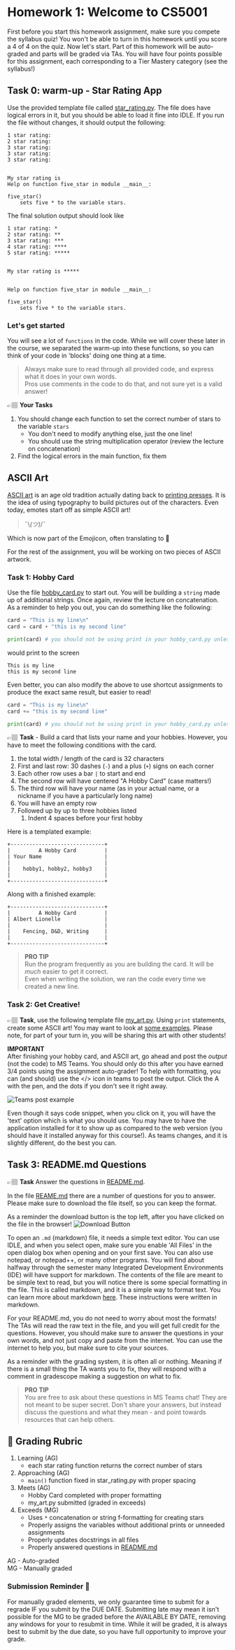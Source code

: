 # Homework 1: Welcome to CS5001

First before you start this homework assignment, make sure you compete the syllabus quiz! You won't be able to turn in this homework until you score a 4 of 4 on the quiz. Now let's start. Part of this homework will be auto-graded and parts will be graded via TAs. You will have four points possible for this assignment, each corresponding to a Tier Mastery category (see the syllabus!)



## Task 0: warm-up - Star Rating App

Use the provided template file called [star_rating.py](star_rating.py). The file does have logical errors in it, but you should be able to load it fine into IDLE. If you run the file without changes, it should output the following:

```text
1 star rating: 
2 star rating:
3 star rating:
3 star rating:
3 star rating:


My star rating is
Help on function five_star in module __main__:

five_star()
    sets five * to the variable stars.
```

The final solution output should look like

```text
1 star rating: *
2 star rating: **
3 star rating: ***
4 star rating: ****
5 star rating: *****


My star rating is *****


Help on function five_star in module __main__:

five_star()
    sets five * to the variable stars.
```

### Let's get started

You will see a lot of `functions` in the code. While we will cover these later in the course, we separated the warm-up into these functions, so you can think of your code in 'blocks' doing one thing at a time.

> Always make sure to read through all provided code, and express what it does in your own words.  
>     Pros use comments in the code to do that, and not sure yet is  a valid answer!

👉🏽 **Your Tasks**  
1. You should change each function to set the correct number of stars to the variable `stars` 
   * You don't need to modify anything else, just the one line!
   * You should use the string multiplication operator (review the lecture on concatenation)
2. Find the logical errors in the main function, fix them




## ASCII Art

[ASCII art](https://en.wikipedia.org/wiki/ASCII_art) is an age old tradition actually dating back to [printing presses](https://en.wikipedia.org/wiki/ASCII_art#/media/File:Brooklyn-Daily-Eagle-1875-01-06.png). It is the idea of using typography to build pictures out of the characters.  Even  today, emotes start off as simple ASCII art! 

>  ¯\\_(ツ)_/¯

Which is now part of the Emojicon, often translating to 🤷

For the rest of the assignment, you will be working on two pieces of ASCII artwork. 

### Task 1: Hobby Card

Use the file  [hobby_card.py](hobby_card.py) to start out. You will be building a `string` made up of additional strings. Once again,
review the lecture on concatenation. As a reminder to help you out, you can do something like the following:

```python
card = "This is my line\n"
card = card + "this is my second line"

print(card) # you should not be using print in your hobby_card.py unless it is to debug
```

would print to the screen
```text
This is my line
this is my second line
```

Even better, you can also modify the above to use shortcut assignments to produce the exact same result, but easier to read!

```python
card = "This is my line\n"
card += "this is my second line"

print(card) # you should not be using print in your hobby_card.py unless it is to debug
```

👉🏽 **Task** - Build a card that lists your name and your hobbies. However, you have to meet the following conditions with the card.

1. the total width / length of the card is 32 characters
2. First and last row: 30 dashes (`-`) and a plus (`+`) signs on each corner
2. Each other row uses a bar `|` to start and end
3. The second row will have centered "A Hobby Card" (case matters!)
4. The third row will have your name (as in your actual name, or a nickname if you have a particularly long name)
5. You will have an empty row
6. Followed up by up to three hobbies listed
   1. Indent 4 spaces before your first hobby

Here is a templated example:
```text
+------------------------------+
|         A Hobby Card         |
| Your Name                    |
|                              |
|    hobby1, hobby2, hobby3    |
|                              |
+------------------------------+
```

Along with a finished example:

```text
+------------------------------+
|         A Hobby Card         |
| Albert Lionelle              |
|                              |
|    Fencing, D&D, Writing     |
|                              |
+------------------------------+
```

> **PRO TIP**  
> Run the program frequently as you are building the card. It will be *much* easier to get it correct.  
> Even when writing the solution, we ran the code every time we created a new line. 

 
### Task 2:  Get Creative!

👉🏽 **Task**, use the following template file [my_art.py](my_art.py). Using `print` statements, create some ASCII art! You may want to look at [some examples](https://www.asciiart.eu/). Please note, for part of your turn in, you will be sharing this art with other students!

**IMPORTANT**  
After finishing your hobby card, and ASCII art, go ahead and post the *output* (not the code) to MS Teams.  You should only do this after you have earned 3/4 points using the assignment auto-grader!  To help with formatting, you can (and should) use the </> icon in teams to post the output. Click the A with the pen, and the dots if you don't see it right away.

![Teams post example](teams_post.png)

Even though it says code snippet, when you click on it, you will have the 'text' option which is what you should use. You may have to have the application installed for it to show up as compared to the web version (you should have it installed anyway for this course!). As teams changes, and it is slightly different, do the best you can.


## Task 3: README.md Questions

👉🏽 **Task** Answer the questions in [README.md](../README.md).

In the file [REAME.md](../README.md) there are a number of questions for you to answer. Please make sure to download the file itself, so you can keep the format. 

As a reminder the download button is the top left, after you have clicked on the file in the browser!
![Download Button](download.png)

To open an `.md` (markdown) file, it needs a simple text editor. You can use IDLE, and when you select open, make sure you enable 'All Files' in the open dialog box when opening and on your first save. You can also use notepad, or notepad++, or many other programs. You will find about halfway through the semester many Integrated Development Environments (IDE) will have support for markdown. The contents of the file are meant to be simple text to read, but you will notice there is some special formatting in the file. This is called markdown, and it is a simple way to format text. You can learn more about markdown [here](https://www.markdownguide.org/basic-syntax/). These instructions were written in markdown. 

For your README.md, you do not need to worry about most the formats! The TAs will read the raw text in the file, and you will get full credit for the questions. However, you should make sure to answer the questions in your own words, and not just copy and paste from the internet. You can use the internet to help you, but make sure to cite your sources. 

As a reminder with the grading system, it is often all or nothing. Meaning if there is a small thing the TA wants you to fix, they will respond with a comment in gradescope making a suggestion on what to fix. 

> **PRO TIP**  
> You are free to ask about these questions in MS Teams chat! They are not meant to be super secret. Don't share your answers, but instead discuss the questions and what they mean - and point towards resources that can help others. 


## 📝 Grading Rubric


1. Learning (AG)
   * each star rating function returns the correct number of stars
2. Approaching  (AG)
   * `main()` function fixed in star_rating.py with proper spacing
3. Meets  (AG)
   * Hobby Card completed with proper formatting
   * my_art.py submitted (graded in exceeds)
4. Exceeds  (MG)
   * Uses `*` concatenation or string  f-formatting for creating stars
   * Properly assigns the variables without additional prints or unneeded assignments
   * Properly updates docstrings in all files
   * Properly answered questions in [README.md](../README.md) 


AG - Auto-graded  
MG - Manually graded

### Submission Reminder 🚨
For manually graded elements, we only guarantee time to submit for a regrade IF you submit by the DUE DATE. Submitting late may mean it isn't possible for the MG to be graded before the AVAILABLE BY DATE, removing any windows for your to resubmit in time. While it will be graded, it is always best to submit by the due date, so you have full opportunity to improve your grade.